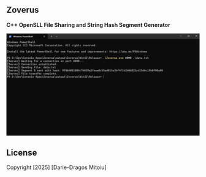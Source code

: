 ## Zoverus

**C++ OpenSLL File Sharing and String Hash Segment Generator**

![](docs/f73890c0166b8841180c94830cf36916.png)

## License

Copyright [2025] [Darie-Dragos Mitoiu]

